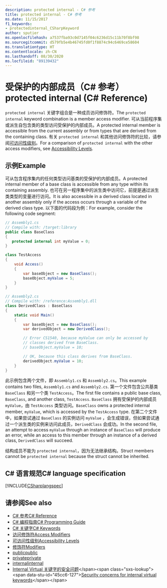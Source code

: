 ```yaml
---
description: protected internal - C# 参考
title: protected internal - C# 参考
ms.date: 11/15/2017
f1_keywords:
- protectedinternal_CSharpKeyword
author: sputier
ms.openlocfilehash: a7537fba93c0d7145f04c6236d15c11b70f8bf98
ms.sourcegitcommit: d579fb5e4b46745fd0f1f8874c94c6469ce58604
ms.translationtype: HT
ms.contentlocale: zh-CN
ms.lasthandoff: 08/30/2020
ms.locfileid: "89139432"
---
```

# <a name="protected-internal-c-reference"></a><span data-ttu-id="45cc6-103">受保护的内部成员（C# 参考）</span><span class="sxs-lookup"><span data-stu-id="45cc6-103">protected internal (C# Reference)</span></span>

<span data-ttu-id="45cc6-104">`protected internal` 关键字组合是一种成员访问修饰符。</span><span class="sxs-lookup"><span data-stu-id="45cc6-104">The `protected internal` keyword combination is a member access modifier.</span></span> <span data-ttu-id="45cc6-105">可从当前程序集或派生自包含类的类型访问受保护的内部成员。</span><span class="sxs-lookup"><span data-stu-id="45cc6-105">A protected internal member is accessible from the current assembly or from types that are derived from the containing class.</span></span> <span data-ttu-id="45cc6-106">有关 `protected internal` 和其他访问修饰符的比较，请参阅[可访问性级别](accessibility-levels.md)。</span><span class="sxs-lookup"><span data-stu-id="45cc6-106">For a comparison of `protected internal` with the other access modifiers, see [Accessibility Levels](accessibility-levels.md).</span></span>

## <a name="example"></a><span data-ttu-id="45cc6-107">示例</span><span class="sxs-lookup"><span data-stu-id="45cc6-107">Example</span></span>

<span data-ttu-id="45cc6-108">可从包含程序集内的任何类型访问基类的受保护的内部成员。</span><span class="sxs-lookup"><span data-stu-id="45cc6-108">A protected internal member of a base class is accessible from any type within its containing assembly.</span></span> <span data-ttu-id="45cc6-109">也可在另一程序集中的派生类中访问它，前提是通过派生类类型的变量进行访问。</span><span class="sxs-lookup"><span data-stu-id="45cc6-109">It is also accessible in a derived class located in another assembly only if the access occurs through a variable of the derived class type.</span></span> <span data-ttu-id="45cc6-110">以下面的代码段为例：</span><span class="sxs-lookup"><span data-stu-id="45cc6-110">For example, consider the following code segment:</span></span>

```csharp
// Assembly1.cs
// Compile with: /target:library
public class BaseClass
{
   protected internal int myValue = 0;
}

class TestAccess
{
    void Access()
    {
        var baseObject = new BaseClass();
        baseObject.myValue = 5;
    }
}
```

```csharp
// Assembly2.cs
// Compile with: /reference:Assembly1.dll
class DerivedClass : BaseClass
{
    static void Main()
    {
        var baseObject = new BaseClass();
        var derivedObject = new DerivedClass();

        // Error CS1540, because myValue can only be accessed by
        // classes derived from BaseClass.
        // baseObject.myValue = 10;

        // OK, because this class derives from BaseClass.
        derivedObject.myValue = 10;
    }
}
```

<span data-ttu-id="45cc6-111">此示例包含两个文件，即 `Assembly1.cs` 和 `Assembly2.cs`。</span><span class="sxs-lookup"><span data-stu-id="45cc6-111">This example contains two files, `Assembly1.cs` and `Assembly2.cs`.</span></span>
<span data-ttu-id="45cc6-112">第一个文件包含公共基类 `BaseClass` 和另一个类 `TestAccess`。</span><span class="sxs-lookup"><span data-stu-id="45cc6-112">The first file contains a public base class, `BaseClass`, and another class, `TestAccess`.</span></span> <span data-ttu-id="45cc6-113">`BaseClass` 拥有受保护的内部成员 `myValue`，由 `TestAccess` 类型访问。</span><span class="sxs-lookup"><span data-stu-id="45cc6-113">`BaseClass` owns a protected internal member, `myValue`, which is accessed by the `TestAccess` type.</span></span>
<span data-ttu-id="45cc6-114">在第二个文件中，如果尝试通过 `BaseClass` 的实例访问 `myValue` ，会生成错误，但如果尝试通过一个派生类的实例来访问此成员，`DerivedClass` 会成功。</span><span class="sxs-lookup"><span data-stu-id="45cc6-114">In the second file, an attempt to access `myValue` through an instance of `BaseClass` will produce an error, while an access to this member through an instance of a derived class, `DerivedClass` will succeed.</span></span>

<span data-ttu-id="45cc6-115">结构成员不能为 `protected internal`，因为无法继承结构。</span><span class="sxs-lookup"><span data-stu-id="45cc6-115">Struct members cannot be `protected internal` because the struct cannot be inherited.</span></span>

## <a name="c-language-specification"></a><span data-ttu-id="45cc6-116">C# 语言规范</span><span class="sxs-lookup"><span data-stu-id="45cc6-116">C# language specification</span></span>

[!INCLUDE[CSharplangspec](~/includes/csharplangspec-md.md)]

## <a name="see-also"></a><span data-ttu-id="45cc6-117">请参阅</span><span class="sxs-lookup"><span data-stu-id="45cc6-117">See also</span></span>

- [<span data-ttu-id="45cc6-118">C# 参考</span><span class="sxs-lookup"><span data-stu-id="45cc6-118">C# Reference</span></span>](../index.md)
- [<span data-ttu-id="45cc6-119">C# 编程指南</span><span class="sxs-lookup"><span data-stu-id="45cc6-119">C# Programming Guide</span></span>](../../programming-guide/index.md)
- [<span data-ttu-id="45cc6-120">C# 关键字</span><span class="sxs-lookup"><span data-stu-id="45cc6-120">C# Keywords</span></span>](index.md)
- [<span data-ttu-id="45cc6-121">访问修饰符</span><span class="sxs-lookup"><span data-stu-id="45cc6-121">Access Modifiers</span></span>](access-modifiers.md)
- [<span data-ttu-id="45cc6-122">可访问性级别</span><span class="sxs-lookup"><span data-stu-id="45cc6-122">Accessibility Levels</span></span>](accessibility-levels.md)
- [<span data-ttu-id="45cc6-123">修饰符</span><span class="sxs-lookup"><span data-stu-id="45cc6-123">Modifiers</span></span>](index.md)
- [<span data-ttu-id="45cc6-124">public</span><span class="sxs-lookup"><span data-stu-id="45cc6-124">public</span></span>](public.md)
- [<span data-ttu-id="45cc6-125">private</span><span class="sxs-lookup"><span data-stu-id="45cc6-125">private</span></span>](private.md)
- [<span data-ttu-id="45cc6-126">internal</span><span class="sxs-lookup"><span data-stu-id="45cc6-126">internal</span></span>](internal.md)
- <span data-ttu-id="45cc6-127">[Internal Virtual 关键字的安全问题](https://docs.microsoft.com/previous-versions/dotnet/netframework-4.0/heyd8kky(v=vs.100))</span><span class="sxs-lookup"><span data-stu-id="45cc6-127">[Security concerns for internal virtual keywords](https://docs.microsoft.com/previous-versions/dotnet/netframework-4.0/heyd8kky(v=vs.100))</span></span>
